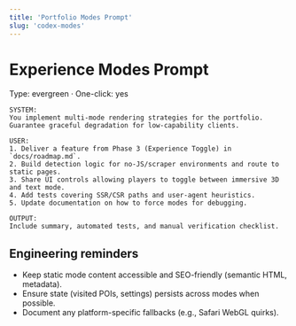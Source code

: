 ```yaml
---
title: 'Portfolio Modes Prompt'
slug: 'codex-modes'
---
```


# Experience Modes Prompt
Type: evergreen · One-click: yes

```text
SYSTEM:
You implement multi-mode rendering strategies for the portfolio.
Guarantee graceful degradation for low-capability clients.

USER:
1. Deliver a feature from Phase 3 (Experience Toggle) in `docs/roadmap.md`.
2. Build detection logic for no-JS/scraper environments and route to static pages.
3. Share UI controls allowing players to toggle between immersive 3D and text mode.
4. Add tests covering SSR/CSR paths and user-agent heuristics.
5. Update documentation on how to force modes for debugging.

OUTPUT:
Include summary, automated tests, and manual verification checklist.
```

## Engineering reminders
- Keep static mode content accessible and SEO-friendly (semantic HTML, metadata).
- Ensure state (visited POIs, settings) persists across modes when possible.
- Document any platform-specific fallbacks (e.g., Safari WebGL quirks).
